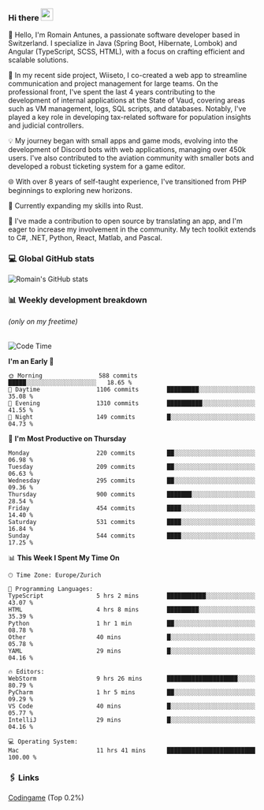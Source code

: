 ### Hi there <img src="https://media.giphy.com/media/hvRJCLFzcasrR4ia7z/giphy.gif" width="25px" height="25px">

👋 Hello, I'm Romain Antunes, a passionate software developer based in Switzerland. I specialize in Java (Spring Boot, Hibernate, Lombok) and Angular (TypeScript, SCSS, HTML), with a focus on crafting efficient and scalable solutions.

🚀 In my recent side project, Wiiseto, I co-created a web app to streamline communication and project management for large teams. On the professional front, I've spent the last 4 years contributing to the development of internal applications at the State of Vaud, covering areas such as VM management, logs, SQL scripts, and databases. Notably, I've played a key role in developing tax-related software for population insights and judicial controllers.

💡 My journey began with small apps and game mods, evolving into the development of Discord bots with web applications, managing over 450k users. I've also contributed to the aviation community with smaller bots and developed a robust ticketing system for a game editor.

🌐 With over 8 years of self-taught experience, I've transitioned from PHP beginnings to exploring new horizons.

🌱 Currently expanding my skills into Rust.

🤝 I've made a contribution to open source by translating an app, and I'm eager to increase my involvement in the community. My tech toolkit extends to C#, .NET, Python, React, Matlab, and Pascal.



### 💻 Global GitHub stats
![Romain's GitHub stats](https://github-readme-streak-stats.herokuapp.com/?user=romainantunes&theme=dark)


### 📊 Weekly development breakdown 
###### *(only on my freetime)*

<!--START_SECTION:wakastats-->
![Code Time](http://img.shields.io/badge/Code%20Time-1%2C579%20hrs%2050%20mins-blue)

**I'm an Early 🐤** 

```text
🌞 Morning                588 commits         █████░░░░░░░░░░░░░░░░░░░░   18.65 % 
🌆 Daytime                1106 commits        █████████░░░░░░░░░░░░░░░░   35.08 % 
🌃 Evening                1310 commits        ██████████░░░░░░░░░░░░░░░   41.55 % 
🌙 Night                  149 commits         █░░░░░░░░░░░░░░░░░░░░░░░░   04.73 % 
```
📅 **I'm Most Productive on Thursday** 

```text
Monday                   220 commits         ██░░░░░░░░░░░░░░░░░░░░░░░   06.98 % 
Tuesday                  209 commits         ██░░░░░░░░░░░░░░░░░░░░░░░   06.63 % 
Wednesday                295 commits         ██░░░░░░░░░░░░░░░░░░░░░░░   09.36 % 
Thursday                 900 commits         ███████░░░░░░░░░░░░░░░░░░   28.54 % 
Friday                   454 commits         ████░░░░░░░░░░░░░░░░░░░░░   14.40 % 
Saturday                 531 commits         ████░░░░░░░░░░░░░░░░░░░░░   16.84 % 
Sunday                   544 commits         ████░░░░░░░░░░░░░░░░░░░░░   17.25 % 
```


📊 **This Week I Spent My Time On** 

```text
🕑︎ Time Zone: Europe/Zurich

💬 Programming Languages: 
TypeScript               5 hrs 2 mins        ███████████░░░░░░░░░░░░░░   43.07 % 
HTML                     4 hrs 8 mins        █████████░░░░░░░░░░░░░░░░   35.39 % 
Python                   1 hr 1 min          ██░░░░░░░░░░░░░░░░░░░░░░░   08.78 % 
Other                    40 mins             █░░░░░░░░░░░░░░░░░░░░░░░░   05.78 % 
YAML                     29 mins             █░░░░░░░░░░░░░░░░░░░░░░░░   04.16 % 

🔥 Editors: 
WebStorm                 9 hrs 26 mins       ████████████████████░░░░░   80.79 % 
PyCharm                  1 hr 5 mins         ██░░░░░░░░░░░░░░░░░░░░░░░   09.29 % 
VS Code                  40 mins             █░░░░░░░░░░░░░░░░░░░░░░░░   05.77 % 
IntelliJ                 29 mins             █░░░░░░░░░░░░░░░░░░░░░░░░   04.16 % 

💻 Operating System: 
Mac                      11 hrs 41 mins      █████████████████████████   100.00 % 
```


<!--END_SECTION:wakastats-->

### 🖇 Links

[Codingame](https://www.codingame.com/profile/defc3ee5279aecc1bb6114e1f994ea9b3325423) (Top 0.2%)
